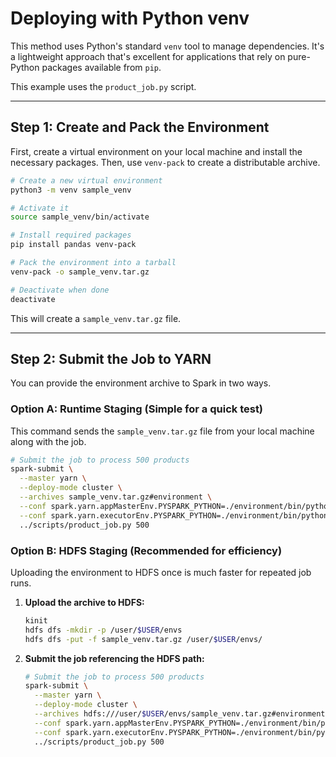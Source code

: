 # Deploying with Python venv

This method uses Python's standard `venv` tool to manage dependencies. It's a lightweight approach that's excellent for applications that rely on pure-Python packages available from `pip`.

This example uses the `product_job.py` script.

-----

## Step 1: Create and Pack the Environment

First, create a virtual environment on your local machine and install the necessary packages. Then, use `venv-pack` to create a distributable archive.

```bash
# Create a new virtual environment
python3 -m venv sample_venv

# Activate it
source sample_venv/bin/activate

# Install required packages
pip install pandas venv-pack

# Pack the environment into a tarball
venv-pack -o sample_venv.tar.gz

# Deactivate when done
deactivate
```

This will create a `sample_venv.tar.gz` file.

-----

## Step 2: Submit the Job to YARN

You can provide the environment archive to Spark in two ways.

### Option A: Runtime Staging (Simple for a quick test)

This command sends the `sample_venv.tar.gz` file from your local machine along with the job.

```bash
# Submit the job to process 500 products
spark-submit \
  --master yarn \
  --deploy-mode cluster \
  --archives sample_venv.tar.gz#environment \
  --conf spark.yarn.appMasterEnv.PYSPARK_PYTHON=./environment/bin/python \
  --conf spark.yarn.executorEnv.PYSPARK_PYTHON=./environment/bin/python \
  ../scripts/product_job.py 500
```

### Option B: HDFS Staging (Recommended for efficiency)

Uploading the environment to HDFS once is much faster for repeated job runs.

1.  **Upload the archive to HDFS:**

    ```bash
    kinit
    hdfs dfs -mkdir -p /user/$USER/envs
    hdfs dfs -put -f sample_venv.tar.gz /user/$USER/envs/
    ```

2.  **Submit the job referencing the HDFS path:**

    ```bash
    # Submit the job to process 500 products
    spark-submit \
      --master yarn \
      --deploy-mode cluster \
      --archives hdfs:///user/$USER/envs/sample_venv.tar.gz#environment \
      --conf spark.yarn.appMasterEnv.PYSPARK_PYTHON=./environment/bin/python \
      --conf spark.yarn.executorEnv.PYSPARK_PYTHON=./environment/bin/python \
      ../scripts/product_job.py 500
    ```